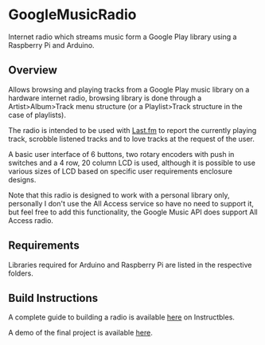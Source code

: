 GoogleMusicRadio
================
Internet radio which streams music form a Google Play library using a Raspberry Pi and Arduino.

Overview
--------
Allows browsing and playing tracks from a Google Play music library on a hardware internet radio, browsing library is done through a Artist>Album>Track menu structure (or a Playlist>Track structure in the case of playlists).

The radio is intended to be used with [Last.fm](http://last.fm) to report the currently playing track, scrobble listened tracks and to love tracks at the request of the user.

A basic user interface of 6 buttons, two rotary encoders with push in switches and a 4 row, 20 column LCD is used, although it is possible to use various sizes of LCD based on specific user requirements enclosure designs.

Note that this radio is designed to work with a personal library only, personally I don't use the All Access service so have no need to support it, but feel free to add this functionality, the Google Music API does support All Access radio.

Requirements
------------
Libraries required for Arduino and Raspberry Pi are listed in the respective folders.

Build Instructions
------------------
A complete guide to building a radio is available [here](http://www.instructables.com/id/Google-Play-Music-Internet-Radio-Raspberry-Pi-and/) on Instructbles.

A demo of the final project is available [here](http://www.youtube.com/watch?v=tgPbvo-8iRc).
